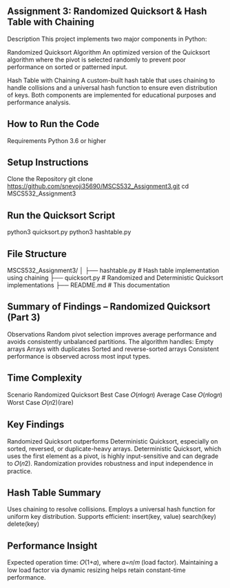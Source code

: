 ## Assignment 3: Randomized Quicksort & Hash Table with Chaining
Description
This project implements two major components in Python:

Randomized Quicksort Algorithm
An optimized version of the Quicksort algorithm where the pivot is selected randomly to prevent poor performance on sorted or patterned input.

Hash Table with Chaining
A custom-built hash table that uses chaining to handle collisions and a universal hash function to ensure even distribution of keys.
Both components are implemented for educational purposes and performance analysis.

## How to Run the Code
Requirements
Python 3.6 or higher

## Setup Instructions
Clone the Repository
git clone https://github.com/snevoji35690/MSCS532_Assignment3.git
cd MSCS532_Assignment3

## Run the Quicksort Script
python3 quicksort.py
python3 hashtable.py

## File Structure
MSCS532_Assignment3/
│
├── hashtable.py         # Hash table implementation using chaining
├── quicksort.py         # Randomized and Deterministic Quicksort implementations
├── README.md            # This documentation

## Summary of Findings – Randomized Quicksort (Part 3)
Observations
Random pivot selection improves average performance and avoids consistently unbalanced partitions.
The algorithm handles:
Empty arrays
Arrays with duplicates
Sorted and reverse-sorted arrays
Consistent performance is observed across most input types.

## Time Complexity
Scenario	Randomized Quicksort
Best Case      𝑂(𝑛log𝑛)
Average Case	𝑂(𝑛log𝑛)
Worst Case  	𝑂(𝑛2)(rare)

## Key Findings
Randomized Quicksort outperforms Deterministic Quicksort, especially on sorted, reversed, or duplicate-heavy arrays.
Deterministic Quicksort, which uses the first element as a pivot, is highly input-sensitive and can degrade to 𝑂(𝑛2).
Randomization provides robustness and input independence in practice.

## Hash Table Summary 
Uses chaining to resolve collisions.
Employs a universal hash function for uniform key distribution.
Supports efficient:
insert(key, value)
search(key)
delete(key)

## Performance Insight
Expected operation time: 𝑂(1+𝛼), where 𝛼=𝑛/𝑚 (load factor).
Maintaining a low load factor via dynamic resizing helps retain constant-time performance.
